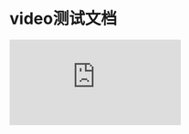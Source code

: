 # video测试文档
<div>
<iframe frameborder="0" src="https://v.qq.com/txp/iframe/player.html?vid=j0884yv58jc" allowFullScreen="true"></iframe>
</div>